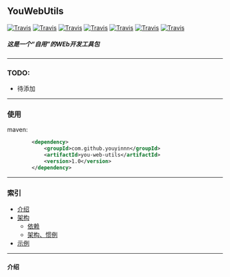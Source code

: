 ## YouWebUtils
[![Travis](https://img.shields.io/badge/version-1.0-green.svg)]()
[![Travis](https://img.shields.io/badge/servletapi-3.1.0-brightgreen.svg)]()
[![Travis](https://img.shields.io/badge/log4j2-2.9.0-brightgreen.svg)]()
[![Travis](https://img.shields.io/badge/cos-26Dec2008-brightgreen.svg)]()
[![Travis](https://img.shields.io/badge/fastjson-1.2.46-brightgreen.svg)]()
[![Travis](https://img.shields.io/badge/fastjson-1.2.46-brightgreen.svg)]()
[![Travis](https://img.shields.io/badge/javajwt-3.2.0-brightgreen.svg)]()
##### 这是一个“自用”的WEb开发工具包

- - -

### TODO:

- 待添加

- - -

### 使用

maven:
```xml
        <dependency>
            <groupId>com.github.youyinnn</groupId>
            <artifactId>you-web-utils</artifactId>
            <version>1.0</version>
        </dependency>
```

- - -

### 索引
- [介绍](#介绍)
- [架构](#架构)
  - [依赖](#依赖)
  - [架构、惯例](#架构惯例)
- [示例](#示例)

- - -

<span id="介绍"/>

#### 介绍